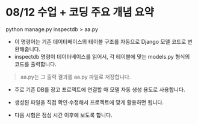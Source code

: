 # 08/12 수업 + 코딩 주요 개념 요약


python manage.py inspectdb > aa.py
- 이 명령어는 기존 데이터베이스의 테이블 구조를 자동으로 Django 모델 코드로 변환해줍니다.
- inspectdb 명령이 데이터베이스를 읽어서, 각 테이블에 맞는 models.py 형식의 코드를 출력합니다.
> aa.py는 그 출력 결과를 aa.py 파일로 저장합니다.
- 주로 기존 DB를 장고 프로젝트에 연결할 때 모델 자동 생성 용도로 사용합니다.
- 생성된 파일을 직접 확인·수정해서 프로젝트에 맞게 활용하면 됩니다.

- 다음 시험은 점심 시간 이후에 보도록 합니다.

